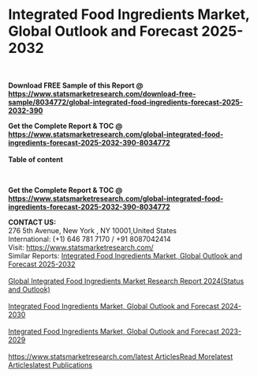 <h1>Integrated Food Ingredients Market, Global Outlook and Forecast 2025-2032</h1><br/><p><strong>Download FREE Sample of this Report @ <a href="https://www.statsmarketresearch.com/download-free-sample/8034772/global-integrated-food-ingredients-forecast-2025-2032-390">https://www.statsmarketresearch.com/download-free-sample/8034772/global-integrated-food-ingredients-forecast-2025-2032-390</a></strong></p><div><b>Get the Complete Report & TOC @ <a href="https://www.statsmarketresearch.com/global-integrated-food-ingredients-forecast-2025-2032-390-8034772">https://www.statsmarketresearch.com/global-integrated-food-ingredients-forecast-2025-2032-390-8034772</a></b></div><br><b>Table of content</b><p><br><div><b>Get the Complete Report & TOC @ <a href="https://www.statsmarketresearch.com/global-integrated-food-ingredients-forecast-2025-2032-390-8034772">https://www.statsmarketresearch.com/global-integrated-food-ingredients-forecast-2025-2032-390-8034772</a></b></div></p> <b>CONTACT US:</b><br>276 5th Avenue, New York , NY 10001,United States<br>International: (+1) 646 781 7170 / +91 8087042414<br>Visit: <a href="https://www.statsmarketresearch.com/">https://www.statsmarketresearch.com/</a><br>Similar Reports: <a href="https://www.statsmarketresearch.com/global-integrated-food-ingredients-forecast-2025-2032-390-8034772">Integrated Food Ingredients Market, Global Outlook and Forecast 2025-2032</a><br/><br/><a href="https://www.statsmarketresearch.com/global-integrated-food-ingredients-forecast-2025-2032-390-8034772">Global Integrated Food Ingredients Market Research Report 2024(Status and Outlook)</a><br/><br/><a href="https://www.statsmarketresearch.com/global-integrated-food-ingredients-forecast-2025-2032-390-8034772">Integrated Food Ingredients Market, Global Outlook and Forecast 2024-2030</a><br/><br/><a href="https://www.statsmarketresearch.com/global-integrated-food-ingredients-forecast-2025-2032-390-8034772">Integrated Food Ingredients Market, Global Outlook and Forecast 2023-2029</a><br/><br/><a href="https://gyeongbokgung.com">https://www.statsmarketresearch.com/</a><a href="https://hallyeomaritime.com">latest Articles</a><a href="https://jingwansa.com">Read More</a><a href=https://nguoiviet.jp/">latest Articles</a><a href="https://www.intelmarketresearch.com/">latest Publications</a>